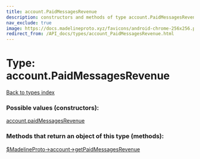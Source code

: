 ```yaml
---
title: account.PaidMessagesRevenue
description: constructors and methods of type account.PaidMessagesRevenue
nav_exclude: true
image: https://docs.madelineproto.xyz/favicons/android-chrome-256x256.png
redirect_from: /API_docs/types/account_PaidMessagesRevenue.html
---
```

# Type: account.PaidMessagesRevenue
[Back to types index](index.html)



### Possible values (constructors):

[account.paidMessagesRevenue](/API_docs/constructors/account.paidMessagesRevenue.html)  



### Methods that return an object of this type (methods):

[$MadelineProto->account->getPaidMessagesRevenue](/API_docs/methods/account.getPaidMessagesRevenue.html)  



